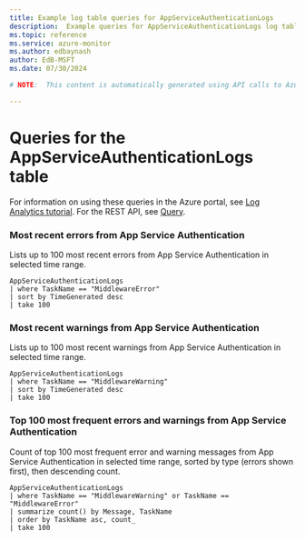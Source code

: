 ```yaml
---
title: Example log table queries for AppServiceAuthenticationLogs
description:  Example queries for AppServiceAuthenticationLogs log table
ms.topic: reference
ms.service: azure-monitor
ms.author: edbaynash
author: EdB-MSFT
ms.date: 07/30/2024

# NOTE:  This content is automatically generated using API calls to Azure. Any edits made on these files will be overwritten in the next run of the script. 

---
```


# Queries for the AppServiceAuthenticationLogs table

For information on using these queries in the Azure portal, see [Log Analytics tutorial](/azure/azure-monitor/logs/log-analytics-tutorial). For the REST API, see [Query](/rest/api/loganalytics/query).


### Most recent errors from App Service Authentication  


Lists up to 100 most recent errors from App Service Authentication in selected time range.  

```query
AppServiceAuthenticationLogs
| where TaskName == "MiddlewareError"
| sort by TimeGenerated desc
| take 100
```



### Most recent warnings from App Service Authentication  


Lists up to 100 most recent warnings from App Service Authentication in selected time range.  

```query
AppServiceAuthenticationLogs
| where TaskName == "MiddlewareWarning"
| sort by TimeGenerated desc
| take 100
```



### Top 100 most frequent errors and warnings from App Service Authentication  


Count of top 100 most frequent error and warning messages from App Service Authentication in selected time range, sorted by type (errors shown first), then descending count.  

```query
AppServiceAuthenticationLogs
| where TaskName == "MiddlewareWarning" or TaskName == "MiddlewareError"
| summarize count() by Message, TaskName
| order by TaskName asc, count_
| take 100
```

